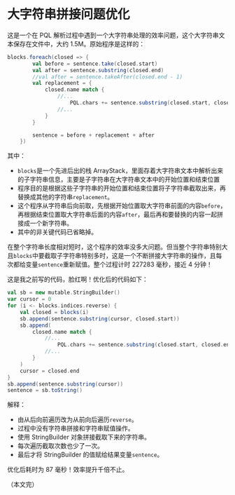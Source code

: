 # 大字符串拼接问题优化

这是一个在 PQL 解析过程中遇到一个大字符串处理的效率问题，这个大字符串文本保存在文件中，大约 1.5M。原始程序是这样的：

```scala
blocks.foreach(closed => {
        val before = sentence.take(closed.start)
        val after = sentence.substring(closed.end)
        //val after = sentence.takeAfter(closed.end - 1)
        val replacement = {
            closed.name match {
                //...
                    PQL.chars += sentence.substring(closed.start, closed.end)
                //...
            }
        }

        sentence = before + replacement + after
    })
```

其中：

* `blocks`是一个先进后出的栈 ArrayStack，里面存着大字符串文本中解析出来的子字符串信息，主要是子字符串在大字符串文本中的开始位置和结束位置
* 程序目的是根据这些子字符串的开始位置和结束位置将子字符串截取出来，再替换成其他的字符串`replacement`。
* 这个程序从字符串后向前取，先根据开始位置取大字符串前面的内容`before`，再根据结束位置取大字符串后面的内容`after`，最后再和要替换的内容一起拼接成一个新字符串。
* 其中的非关键代码已省略掉。

在整个字符串长度相对短时，这个程序的效率没多大问题。但当整个字符串特别大且`blocks`中要截取子字符串特别多时，这是一个不断拼接大字符串的操作，且每次都给变量`sentence`重新赋值。整个过程计时 227283 毫秒，接近 4 分钟！

这是我之前写的代码，脸红啊！优化后的代码如下：

```scala
val sb = new mutable.StringBuilder()
var cursor = 0
for (i <- blocks.indices.reverse) {
    val closed = blocks(i)
    sb.append(sentence.substring(cursor, closed.start))
    sb.append(
        closed.name match {
            //...
                PQL.chars += sentence.substring(closed.start, closed.end)
            //...
        }
    )
    cursor = closed.end
}
sb.append(sentence.substring(cursor))
sentence = sb.toString()
```

解释：

* 由从后向前遍历改为从前向后遍历`reverse`。
* 过程中没有字符串拼接和字符串赋值操作。
* 使用 StringBuilder 对象拼接截取下来的字符串。
* 每次遍历截取次数也少了一次。
* 最后才将 StringBuilder 的值赋给结果变量`sentence`。

优化后耗时为 87 毫秒！效率提升千倍不止。

（本文完）


